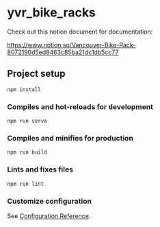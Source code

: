 # yvr_bike_racks

Check out this notion document for documentation:

https://www.notion.so/Vancouver-Bike-Rack-8072190d5ed8463c85ba21dc1db5cc77


## Project setup
```
npm install
```

### Compiles and hot-reloads for development
```
npm run serve
```

### Compiles and minifies for production
```
npm run build
```

### Lints and fixes files
```
npm run lint
```

### Customize configuration
See [Configuration Reference](https://cli.vuejs.org/config/).
